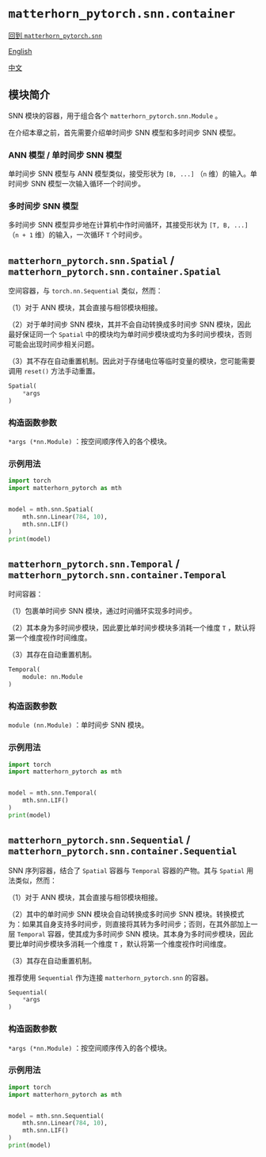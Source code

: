 # `matterhorn_pytorch.snn.container`

[回到 `matterhorn_pytorch.snn`](./README.md)

[English](../../en_us/snn/7_container.md)

[中文](../../zh_cn/snn/7_container.md)

## 模块简介

SNN 模块的容器，用于组合各个 `matterhorn_pytorch.snn.Module` 。

在介绍本章之前，首先需要介绍单时间步 SNN 模型和多时间步 SNN 模型。

### ANN 模型 / 单时间步 SNN 模型

单时间步 SNN 模型与 ANN 模型类似，接受形状为 `[B, ...]` （`n` 维）的输入。单时间步 SNN 模型一次输入循环一个时间步。

### 多时间步 SNN 模型

多时间步 SNN 模型异步地在计算机中作时间循环，其接受形状为 `[T, B, ...]` （`n + 1` 维）的输入，一次循环 `T` 个时间步。

## `matterhorn_pytorch.snn.Spatial` / `matterhorn_pytorch.snn.container.Spatial`

空间容器，与 `torch.nn.Sequential` 类似，然而：

（1）对于 ANN 模块，其会直接与相邻模块相接。

（2）对于单时间步 SNN 模块，其并不会自动转换成多时间步 SNN 模块，因此最好保证同一个 `Spatial` 中的模块均为单时间步模块或均为多时间步模块，否则可能会出现时间步相关问题。

（3）其不存在自动重置机制。因此对于存储电位等临时变量的模块，您可能需要调用 `reset()` 方法手动重置。

```python
Spatial(
    *args
)
```

### 构造函数参数

`*args (*nn.Module)` ：按空间顺序传入的各个模块。

### 示例用法

```python
import torch
import matterhorn_pytorch as mth


model = mth.snn.Spatial(
    mth.snn.Linear(784, 10),
    mth.snn.LIF()
)
print(model)
```

## `matterhorn_pytorch.snn.Temporal` / `matterhorn_pytorch.snn.container.Temporal`

时间容器：

（1）包裹单时间步 SNN 模块，通过时间循环实现多时间步。

（2）其本身为多时间步模块，因此要比单时间步模块多消耗一个维度 `T` ，默认将第一个维度视作时间维度。

（3）其存在自动重置机制。

```python
Temporal(
    module: nn.Module
)
```

### 构造函数参数

`module (nn.Module)` ：单时间步 SNN 模块。

### 示例用法

```python
import torch
import matterhorn_pytorch as mth


model = mth.snn.Temporal(
    mth.snn.LIF()
)
print(model)
```

## `matterhorn_pytorch.snn.Sequential` / `matterhorn_pytorch.snn.container.Sequential`

SNN 序列容器，结合了 `Spatial` 容器与 `Temporal` 容器的产物。其与 `Spatial` 用法类似，然而：

（1）对于 ANN 模块，其会直接与相邻模块相接。

（2）其中的单时间步 SNN 模块会自动转换成多时间步 SNN 模块。转换模式为：如果其自身支持多时间步，则直接将其转为多时间步；否则，在其外部加上一层 `Temporal` 容器，使其成为多时间步 SNN 模块。其本身为多时间步模块，因此要比单时间步模块多消耗一个维度 `T` ，默认将第一个维度视作时间维度。

（3）其存在自动重置机制。

推荐使用 `Sequential` 作为连接 `matterhorn_pytorch.snn` 的容器。

```python
Sequential(
    *args
)
```

### 构造函数参数

`*args (*nn.Module)` ：按空间顺序传入的各个模块。

### 示例用法

```python
import torch
import matterhorn_pytorch as mth


model = mth.snn.Sequential(
    mth.snn.Linear(784, 10),
    mth.snn.LIF()
)
print(model)
```